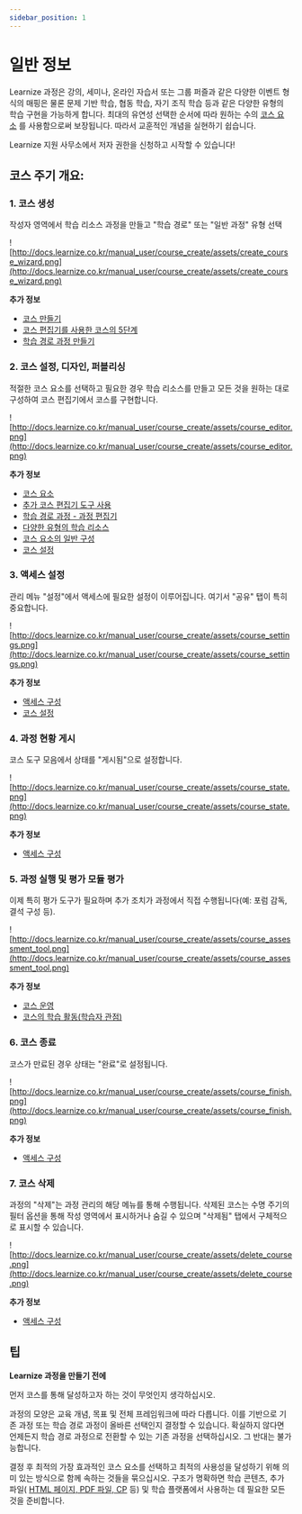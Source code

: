 ```yaml
---
sidebar_position: 1
---
```


# 일반 정보

Learnize 과정은 강의, 세미나, 온라인 자습서 또는 그룹 퍼즐과 같은 다양한 이벤트 형식의 매핑은 물론 문제 기반 학습, 협동 학습, 자기 조직 학습 등과 같은 다양한 유형의 학습 구현을 가능하게 합니다. 최대의 유연성 선택한 순서에 따라 원하는 수의 [코스 요소](http://docs.learnize.co.kr/manual_user/course_elements/) 를 사용함으로써 보장됩니다. 따라서 교훈적인 개념을 실현하기 쉽습니다.

Learnize 지원 사무소에서 저자 권한을 신청하고 시작할 수 있습니다!

## 코스 주기 개요:

### 1. 코스 생성

작성자 영역에서 학습 리소스 과정을 만들고 "학습 경로" 또는 "일반 과정" 유형 선택

![http://docs.learnize.co.kr/manual_user/course_create/assets/create_course_wizard.png](http://docs.learnize.co.kr/manual_user/course_create/assets/create_course_wizard.png)

**추가 정보**

- [코스 만들기](http://docs.learnize.co.kr/manual_user/course_create/)
- [코스 편집기를 사용한 코스의 5단계](http://docs.learnize.co.kr/manual_user/course_create/In_Five_Steps_to_Your_Course_With_the_Course_Editor/)
- [학습 경로 과정 만들기](http://docs.learnize.co.kr/manual_user/course_create/Creating_learning_path_courses/)

### 2. 코스 설정, 디자인, 퍼블리싱

적절한 코스 요소를 선택하고 필요한 경우 학습 리소스를 만들고 모든 것을 원하는 대로 구성하여 코스 편집기에서 코스를 구현합니다.

![http://docs.learnize.co.kr/manual_user/course_create/assets/course_editor.png](http://docs.learnize.co.kr/manual_user/course_create/assets/course_editor.png)

**추가 정보**

- [코스 요소](http://docs.learnize.co.kr/manual_user/course_elements/)
- [추가 코스 편집기 도구 사용](http://docs.learnize.co.kr/manual_user/course_create/Using_additional_Course_Editor_Tools/)
- [학습 경로 과정 - 과정 편집기](http://docs.learnize.co.kr/manual_user/course_create/Learning_path_course_-_Course_editor/)
- [다양한 유형의 학습 리소스](http://docs.learnize.co.kr/manual_user/authoring/Various_Types_of_Learning_Resources/)
- [코스 요소의 일반 구성](http://docs.learnize.co.kr/manual_user/course_create/General_Configuration_of_Course_Elements/)
- [코스 설정](http://docs.learnize.co.kr/manual_user/course_create/Course_Settings/)

### 3. 액세스 설정

관리 메뉴 "설정"에서 액세스에 필요한 설정이 이루어집니다. 여기서 "공유" 탭이 특히 중요합니다.

![http://docs.learnize.co.kr/manual_user/course_create/assets/course_settings.png](http://docs.learnize.co.kr/manual_user/course_create/assets/course_settings.png)

**추가 정보**

- [액세스 구성](http://docs.learnize.co.kr/manual_user/course_create/Access_configuration/)
- [코스 설정](http://docs.learnize.co.kr/manual_user/course_create/Course_Settings/)

### 4. 과정 현황 게시

코스 도구 모음에서 상태를 "게시됨"으로 설정합니다.

![http://docs.learnize.co.kr/manual_user/course_create/assets/course_state.png](http://docs.learnize.co.kr/manual_user/course_create/assets/course_state.png)

**추가 정보**

- [액세스 구성](http://docs.learnize.co.kr/manual_user/course_create/Access_configuration/)

### 5. 과정 실행 및 평가 모듈 평가

이제 특히 평가 도구가 필요하며 추가 조치가 과정에서 직접 수행됩니다(예: 포럼 감독, 결석 구성 등).

![http://docs.learnize.co.kr/manual_user/course_create/assets/course_assessment_tool.png](http://docs.learnize.co.kr/manual_user/course_create/assets/course_assessment_tool.png)

**추가 정보**

- [코스 운영](http://docs.learnize.co.kr/manual_user/course_create/General_Information/Course+Operation.html)
- [코스의 학습 활동(학습자 관점)](http://docs.learnize.co.kr/manual_user/learning_activities/)

### 6. 코스 종료

코스가 만료된 경우 상태는 "완료"로 설정됩니다.

![http://docs.learnize.co.kr/manual_user/course_create/assets/course_finish.png](http://docs.learnize.co.kr/manual_user/course_create/assets/course_finish.png)

**추가 정보**

- [액세스 구성](http://docs.learnize.co.kr/manual_user/course_create/Access_configuration/)

### 7. 코스 삭제

과정의 "삭제"는 과정 관리의 해당 메뉴를 통해 수행됩니다. 삭제된 코스는 수명 주기의 필터 옵션을 통해 작성 영역에서 표시하거나 숨길 수 있으며 "삭제됨" 탭에서 구체적으로 표시할 수 있습니다.

![http://docs.learnize.co.kr/manual_user/course_create/assets/delete_course.png](http://docs.learnize.co.kr/manual_user/course_create/assets/delete_course.png)

**추가 정보**

- [액세스 구성](http://docs.learnize.co.kr/manual_user/course_create/Access_configuration/)

## 팁

**Learnize 과정을 만들기 전에**

먼저 코스를 통해 달성하고자 하는 것이 무엇인지 생각하십시오.

과정의 모양은 교육 개념, 목표 및 전체 프레임워크에 따라 다릅니다. 이를 기반으로 기존 과정 또는 학습 경로 과정이 올바른 선택인지 결정할 수 있습니다. 확실하지 않다면 언제든지 학습 경로 과정으로 전환할 수 있는 기존 과정을 선택하십시오. 그 반대는 불가능합니다.

결정 후 최적의 가장 효과적인 코스 요소를 선택하고 최적의 사용성을 달성하기 위해 의미 있는 방식으로 함께 속하는 것들을 묶으십시오. 구조가 명확하면 학습 콘텐츠, 추가 파일( [HTML 페이지, PDF 파일, CP](http://docs.learnize.co.kr/manual_user/authoring/Various_Types_of_Learning_Resources/) 등) 및 학습 플랫폼에서 사용하는 데 필요한 모든 것을 준비합니다.